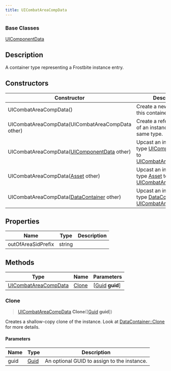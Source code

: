 ```yaml
---
title: UICombatAreaCompData
---
```

### Base Classes

[UIComponentData](UIComponentData)

## Description

A container type representing a Frostbite instance entry.

## Constructors

| Constructor                                                                     | Description                                                                                                                     |
| ------------------------------------------------------------------------------- | ------------------------------------------------------------------------------------------------------------------------------- |
| UICombatAreaCompData()                                                          | Create a new instance of this container type.                                                                                   |
| UICombatAreaCompData(UICombatAreaCompData other)                                | Create a reference copy of an instance of the same type.                                                                        |
| UICombatAreaCompData([UIComponentData](UIComponentData) other)                  | Upcast an instance of type [UIComponentData](UIComponentData) to [UICombatAreaCompData](UICombatAreaCompData).                  |
| UICombatAreaCompData([Asset](Asset) other)                                      | Upcast an instance of type [Asset](Asset) to [UICombatAreaCompData](UICombatAreaCompData).                                      |
| UICombatAreaCompData([DataContainer](/vext/ref/shared/class/datacontainer) other) | Upcast an instance of type [DataContainer](/vext/ref/shared/class/datacontainer) to [UICombatAreaCompData](UICombatAreaCompData). |

## Properties

| Name               | Type   | Description |
| ------------------ | ------ | ----------- |
| outOfAreaSidPrefix | string |             |

## Methods

| Type                                         | Name            | Parameters                                     |
| -------------------------------------------- | --------------- | ---------------------------------------------- |
| [UICombatAreaCompData](UICombatAreaCompData) | [Clone](#clone) | \[[Guid](/vext/ref/shared/class/guid) **guid**\] |

### Clone

> [UICombatAreaCompData](UICombatAreaCompData) **Clone**(\[[Guid](/vext/ref/shared/class/guid) **guid**\])

Creates a shallow-copy clone of the instance. Look at [DataContainer::Clone](/vext/ref/shared/class/datacontainer#clone) for more details.

#### Parameters

| Name | Type         | Description                                 |
| ---- | ------------ | ------------------------------------------- |
| guid | [Guid](Guid) | An optional GUID to assign to the instance. |
